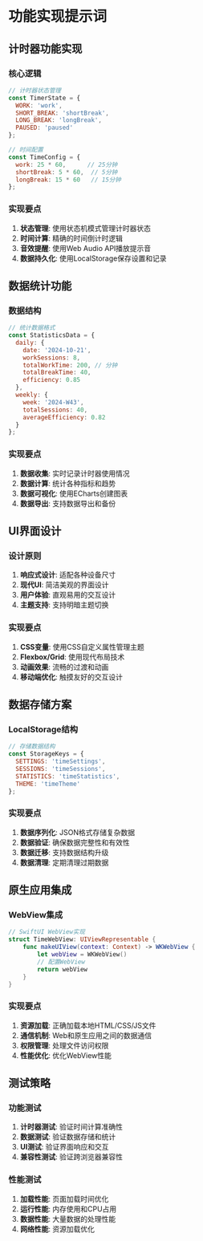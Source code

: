 # 功能实现提示词

## 计时器功能实现

### 核心逻辑
```javascript
// 计时器状态管理
const TimerState = {
  WORK: 'work',
  SHORT_BREAK: 'shortBreak',
  LONG_BREAK: 'longBreak',
  PAUSED: 'paused'
};

// 时间配置
const TimeConfig = {
  work: 25 * 60,      // 25分钟
  shortBreak: 5 * 60,  // 5分钟
  longBreak: 15 * 60   // 15分钟
};
```

### 实现要点
1. **状态管理**: 使用状态机模式管理计时器状态
2. **时间计算**: 精确的时间倒计时逻辑
3. **音效提醒**: 使用Web Audio API播放提示音
4. **数据持久化**: 使用LocalStorage保存设置和记录

## 数据统计功能

### 数据结构
```javascript
// 统计数据格式
const StatisticsData = {
  daily: {
    date: '2024-10-21',
    workSessions: 8,
    totalWorkTime: 200, // 分钟
    totalBreakTime: 40,
    efficiency: 0.85
  },
  weekly: {
    week: '2024-W43',
    totalSessions: 40,
    averageEfficiency: 0.82
  }
};
```

### 实现要点
1. **数据收集**: 实时记录计时器使用情况
2. **数据计算**: 统计各种指标和趋势
3. **数据可视化**: 使用ECharts创建图表
4. **数据导出**: 支持数据导出和备份

## UI界面设计

### 设计原则
1. **响应式设计**: 适配各种设备尺寸
2. **现代UI**: 简洁美观的界面设计
3. **用户体验**: 直观易用的交互设计
4. **主题支持**: 支持明暗主题切换

### 实现要点
1. **CSS变量**: 使用CSS自定义属性管理主题
2. **Flexbox/Grid**: 使用现代布局技术
3. **动画效果**: 流畅的过渡和动画
4. **移动端优化**: 触摸友好的交互设计

## 数据存储方案

### LocalStorage结构
```javascript
// 存储数据结构
const StorageKeys = {
  SETTINGS: 'timeSettings',
  SESSIONS: 'timeSessions',
  STATISTICS: 'timeStatistics',
  THEME: 'timeTheme'
};
```

### 实现要点
1. **数据序列化**: JSON格式存储复杂数据
2. **数据验证**: 确保数据完整性和有效性
3. **数据迁移**: 支持数据结构升级
4. **数据清理**: 定期清理过期数据

## 原生应用集成

### WebView集成
```swift
// SwiftUI WebView实现
struct TimeWebView: UIViewRepresentable {
    func makeUIView(context: Context) -> WKWebView {
        let webView = WKWebView()
        // 配置WebView
        return webView
    }
}
```

### 实现要点
1. **资源加载**: 正确加载本地HTML/CSS/JS文件
2. **通信机制**: Web和原生应用之间的数据通信
3. **权限管理**: 处理文件访问权限
4. **性能优化**: 优化WebView性能

## 测试策略

### 功能测试
1. **计时器测试**: 验证时间计算准确性
2. **数据测试**: 验证数据存储和统计
3. **UI测试**: 验证界面响应和交互
4. **兼容性测试**: 验证跨浏览器兼容性

### 性能测试
1. **加载性能**: 页面加载时间优化
2. **运行性能**: 内存使用和CPU占用
3. **数据性能**: 大量数据的处理性能
4. **网络性能**: 资源加载优化
